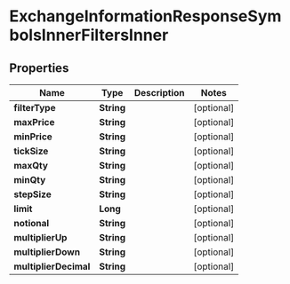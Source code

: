 

# ExchangeInformationResponseSymbolsInnerFiltersInner


## Properties

| Name | Type | Description | Notes |
|------------ | ------------- | ------------- | -------------|
|**filterType** | **String** |  |  [optional] |
|**maxPrice** | **String** |  |  [optional] |
|**minPrice** | **String** |  |  [optional] |
|**tickSize** | **String** |  |  [optional] |
|**maxQty** | **String** |  |  [optional] |
|**minQty** | **String** |  |  [optional] |
|**stepSize** | **String** |  |  [optional] |
|**limit** | **Long** |  |  [optional] |
|**notional** | **String** |  |  [optional] |
|**multiplierUp** | **String** |  |  [optional] |
|**multiplierDown** | **String** |  |  [optional] |
|**multiplierDecimal** | **String** |  |  [optional] |




